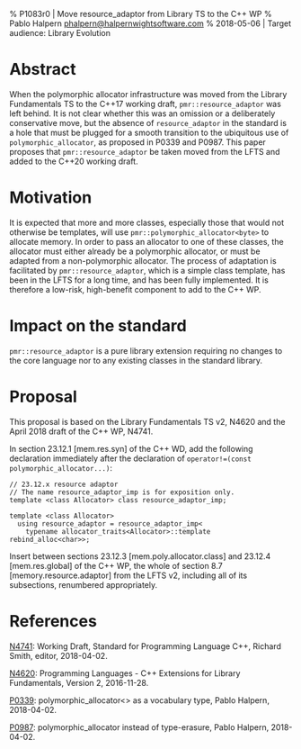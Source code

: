 % P1083r0 | Move resource_adaptor from Library TS to the C++ WP
% Pablo Halpern <phalpern@halpernwightsoftware.com>
% 2018-05-06 | Target audience: Library Evolution

Abstract
========

When the polymorphic allocator infrastructure was moved from the Library
Fundamentals TS to the C++17 working draft, `pmr::resource_adaptor` was left
behind. It is not clear whether this was an omission or a deliberately
conservative move, but the absence of `resource_adaptor` in the standard is a
hole that must be plugged for a smooth transition to the ubiquitous use of
`polymorphic_allocator`, as proposed in P0339 and P0987.  This paper proposes
that `pmr::resource_adaptor` be taken moved from the LFTS and added to the
C++20 working draft.

Motivation
==========
It is expected that more and more classes, especially those that would not
otherwise be templates, will use `pmr::polymorphic_allocator<byte>` to
allocate memory. In order to pass an allocator to one of these classes, the
allocator must either already be a polymorphic allocator, or must be adapted
from a non-polymorphic allocator.  The process of adaptation is facilitated by
`pmr::resource_adaptor`, which is a simple class template, has been in the
LFTS for a long time, and has been fully implemented. It is therefore a
low-risk, high-benefit component to add to the C++ WP.

Impact on the standard
======================
`pmr::resource_adaptor` is a pure library extension requiring no changes to
the core language nor to any existing classes in the standard library.

Proposal
========

This proposal is based on the Library Fundamentals TS v2, N4620 and the April
2018 draft of the C++ WP, N4741.

In section 23.12.1 [mem.res.syn] of the C++ WD, add the following declaration
immediately after the declaration of
`operator!=(const polymorphic_allocator...)`:

    // 23.12.x resource adaptor
    // The name resource_adaptor_imp is for exposition only.
    template <class Allocator> class resource_adaptor_imp;

    template <class Allocator>
      using resource_adaptor = resource_adaptor_imp<
        typename allocator_traits<Allocator>::template rebind_alloc<char>>;

Insert between sections 23.12.3 [mem.poly.allocator.class] and 23.12.4
[mem.res.global] of the C++ WP, the whole of section 8.7
[memory.resource.adaptor] from the LFTS v2, including all of its subsections,
renumbered appropriately.

References
==========

[N4741](http://www.open-std.org/JTC1/SC22/WG21/docs/papers/2018/n4741.pdf):
Working Draft, Standard for Programming Language C++, Richard Smith, editor,
2018-04-02.

[N4620](http://www.open-std.org/JTC1/SC22/WG21/docs/papers/2016/n4617.pdf):
Programming Languages - C++ Extensions for Library Fundamentals,
Version 2, 2016-11-28.

[P0339](http://www.open-std.org/JTC1/SC22/WG21/docs/papers/2018/p0339r4.pdf):
polymorphic_allocator<> as a vocabulary type, Pablo Halpern, 2018-04-02.

[P0987](http://www.open-std.org/JTC1/SC22/WG21/docs/papers/2018/p0987r0.pdf):
polymorphic_allocator<byte> instead of type-erasure, Pablo Halpern,
2018-04-02.
